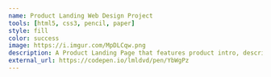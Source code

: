 ```yaml
---
name: Product Landing Web Design Project
tools: [html5, css3, pencil, paper]
style: fill
color: success
image: https://i.imgur.com/MpDLCqw.png
description: A Product Landing Page that features product intro, description and pricing details. This a project in the Free Code Camp curriculum for HTML/CSS and Responsive Design. This product is fake and none of the names or links are real.
external_url: https://codepen.io/lmldvd/pen/YbWgPz
---
```

